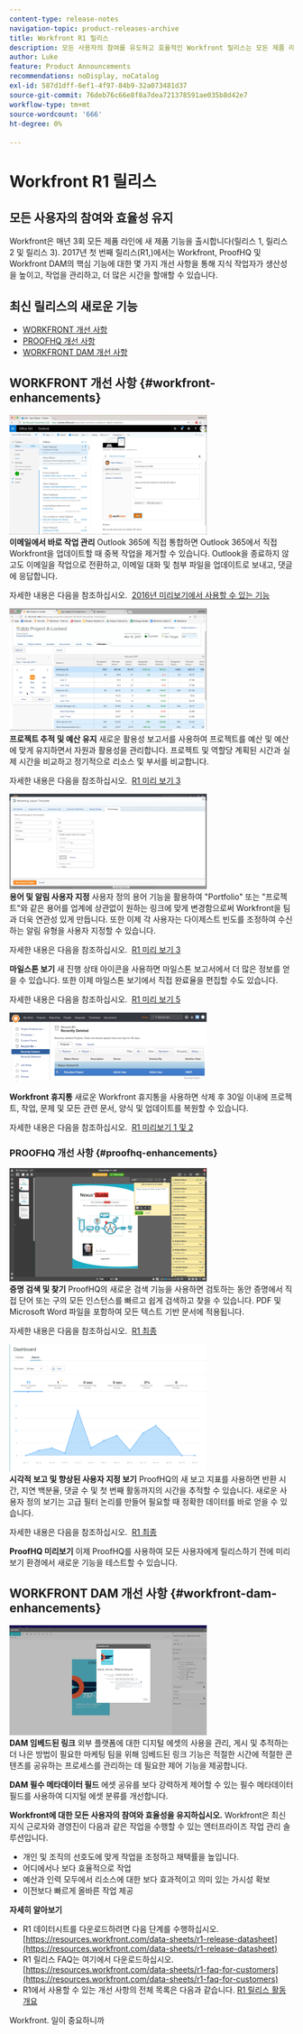 ```yaml
---
content-type: release-notes
navigation-topic: product-releases-archive
title: Workfront R1 릴리스
description: 모든 사용자의 참여를 유도하고 효율적인 Workfront 릴리스는 모든 제품 라인에 연간 3회(릴리스 1, 릴리스 2 및 릴리스 3) 새로운 제품 기능을 제공합니다. 2017년 첫 번째 릴리스(R1,)에서는 Workfront, ProofHQ 및 Workfront DAM의 핵심 기능에 대한 몇 가지 개선 사항을 통해 지식 작업자가 생산성을 높이고, 작업을 관리하고, 더 많은 시간을 할애할 수 있습니다.
author: Luke
feature: Product Announcements
recommendations: noDisplay, noCatalog
exl-id: 587d1dff-6ef1-4f97-84b9-32a073481d37
source-git-commit: 76deb76c66e8f8a7dea721378591ae035b8d42e7
workflow-type: tm+mt
source-wordcount: '666'
ht-degree: 0%

---
```


# Workfront R1 릴리스

## 모든 사용자의 참여와 효율성 유지

Workfront은 매년 3회 모든 제품 라인에 새 제품 기능을 출시합니다(릴리스 1, 릴리스 2 및 릴리스 3). 2017년 첫 번째 릴리스(R1,)에서는 Workfront, ProofHQ 및 Workfront DAM의 핵심 기능에 대한 몇 가지 개선 사항을 통해 지식 작업자가 생산성을 높이고, 작업을 관리하고, 더 많은 시간을 할애할 수 있습니다.

## 최신 릴리스의 새로운 기능

* [WORKFRONT 개선 사항](#workfront-enhancements)
* [PROOFHQ 개선 사항](#proofhq-enhancements)
* [WORKFRONT DAM 개선 사항](#workfront-dam-enhancements)

## WORKFRONT 개선 사항 {#workfront-enhancements}

![Outlook_365_Integration_1.png](assets/outlook-365-integration-1-350x212.png)\
**이메일에서 바로 작업 관리**
Outlook 365에 직접 통합하면 Outlook 365에서 직접 Workfront을 업데이트할 때 중복 작업을 제거할 수 있습니다. Outlook을 종료하지 않고도 이메일을 작업으로 전환하고, 이메일 대화 및 첨부 파일을 업데이트로 보내고, 댓글에 응답합니다.

자세한 내용은 다음을 참조하십시오.  [2016년 미리보기에서 사용할 수 있는 기능](../../../../product-announcements/product-releases/quarterly-release-archive/r1-release-activity/available-in-preview-in-2016.md)

![](assets/mceclip0-350x218.png)\
**프로젝트 추적 및 예산 유지**
새로운 활용성 보고서를 사용하여 프로젝트를 예산 및 예산에 맞게 유지하면서 자원과 활용성을 관리합니다. 프로젝트 및 역할당 계획된 시간과 실제 시간을 비교하고 정기적으로 리소스 및 부서를 비교합니다.

자세한 내용은 다음을 참조하십시오.  [R1 미리 보기 3](../../../../product-announcements/product-releases/quarterly-release-archive/r1-release-activity/r1-preview-3.md)

![](assets/mceclip1-350x169.png)\
**용어 및 알림 사용자 지정**
사용자 정의 용어 기능을 활용하여 &quot;Portfolio&quot; 또는 &quot;프로젝트&quot;와 같은 용어를 업계에 상관없이 원하는 링크에 맞게 변경함으로써 Workfront을 팀과 더욱 연관성 있게 만듭니다. 또한 이제 각 사용자는 다이제스트 빈도를 조정하여 수신하는 알림 유형을 사용자 지정할 수 있습니다.

자세한 내용은 다음을 참조하십시오.  [R1 미리 보기 3](../../../../product-announcements/product-releases/quarterly-release-archive/r1-release-activity/r1-preview-3.md)

**마일스톤 보기**
새 진행 상태 아이콘을 사용하면 마일스톤 보고서에서 더 많은 정보를 얻을 수 있습니다. 또한 이제 마일스톤 보기에서 직접 완료율을 편집할 수도 있습니다.

자세한 내용은 다음을 참조하십시오.  [R1 미리 보기 5](../../../../product-announcements/product-releases/quarterly-release-archive/r1-release-activity/r1-preview-5.md)

![](assets/mceclip3-350x122.png)

**Workfront 휴지통**
새로운 Workfront 휴지통을 사용하면 삭제 후 30일 이내에 프로젝트, 작업, 문제 및 모든 관련 문서, 양식 및 업데이트를 복원할 수 있습니다.

자세한 내용은 다음을 참조하십시오.  [R1 미리보기 1 및 2](../../../../product-announcements/product-releases/quarterly-release-archive/r1-release-activity/r1-peview-1-and-2.md)

### PROOFHQ 개선 사항 {#proofhq-enhancements}

![](assets/mceclip4-350x201.png)\
**증명 검색 및 찾기**
ProofHQ의 새로운 검색 기능을 사용하면 검토하는 동안 증명에서 직접 단어 또는 구의 모든 인스턴스를 빠르고 쉽게 검색하고 찾을 수 있습니다. PDF 및 Microsoft Word 파일을 포함하여 모든 텍스트 기반 문서에 적용됩니다.

자세한 내용은 다음을 참조하십시오.  [R1 최종](../../../../product-announcements/product-releases/quarterly-release-archive/r1-release-activity/r1-final.md)

![](assets/mceclip5-350x226.png)\
**시각적 보고 및 향상된 사용자 지정 보기**
ProofHQ의 새 보고 지표를 사용하면 반환 시간, 지연 백분율, 댓글 수 및 첫 번째 활동까지의 시간을 추적할 수 있습니다. 새로운 사용자 정의 보기는 고급 필터 논리를 만들어 필요할 때 정확한 데이터를 바로 얻을 수 있습니다.

자세한 내용은 다음을 참조하십시오.  [R1 최종](../../../../product-announcements/product-releases/quarterly-release-archive/r1-release-activity/r1-final.md)

**ProofHQ 미리보기**
이제 ProofHQ를 사용하여 모든 사용자에게 릴리스하기 전에 미리보기 환경에서 새로운 기능을 테스트할 수 있습니다.

## WORKFRONT DAM 개선 사항 {#workfront-dam-enhancements}

![](assets/mceclip6-350x195.png)\
**DAM 임베드된 링크**
외부 플랫폼에 대한 디지털 에셋의 사용을 관리, 게시 및 추적하는 더 나은 방법이 필요한 마케팅 팀을 위해 임베드된 링크 기능은 적절한 시간에 적절한 콘텐츠를 공유하는 프로세스를 관리하는 데 필요한 제어 기능을 제공합니다.

**DAM 필수 메타데이터 필드**
에셋 공유를 보다 강력하게 제어할 수 있는 필수 메타데이터 필드를 사용하여 디지털 에셋 분류를 개선합니다.

**Workfront에 대한 모든 사용자의 참여와 효율성을 유지하십시오.**
Workfront은 최신 지식 근로자와 경영진이 다음과 같은 작업을 수행할 수 있는 엔터프라이즈 작업 관리 솔루션입니다.

* 개인 및 조직의 선호도에 맞게 작업을 조정하고 채택률을 높입니다.
* 어디에서나 보다 효율적으로 작업
* 예산과 인력 모두에서 리소스에 대한 보다 효과적이고 의미 있는 가시성 확보
* 이전보다 빠르게 올바른 작업 제공

**자세히 알아보기**

* R1 데이터시트를 다운로드하려면 다음 단계를 수행하십시오.  [https://resources.workfront.com/data-sheets/r1-release-datasheet](https://resources.workfront.com/data-sheets/r1-release-datasheet)
* R1 릴리스 FAQ는 여기에서 다운로드하십시오. [https://resources.workfront.com/data-sheets/r1-faq-for-customers](https://resources.workfront.com/data-sheets/r1-faq-for-customers)
* R1에서 사용할 수 있는 개선 사항의 전체 목록은 다음과 같습니다. [R1 릴리스 활동 개요](../../../../product-announcements/product-releases/quarterly-release-archive/r1-release-activity/r1-release-activity-overview.md)

Workfront. 일이 중요하니까
